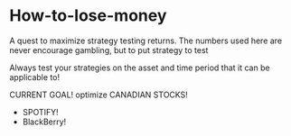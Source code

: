 # How-to-lose-money
A quest to maximize strategy testing returns. The numbers used here are never encourage gambling, but to put strategy to test


Always test your strategies on the asset and time period that it can be applicable to!


CURRENT GOAL!
optimize CANADIAN STOCKS!
- SPOTIFY!
- BlackBerry!
